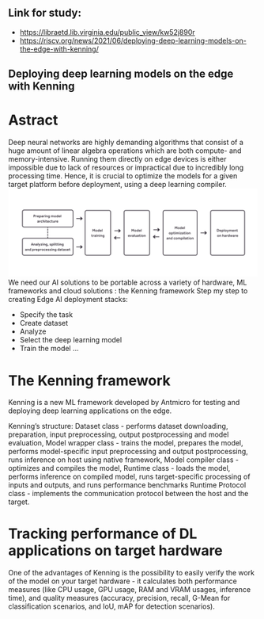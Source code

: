 ## Link for study: 
- https://libraetd.lib.virginia.edu/public_view/kw52j890r
- https://riscv.org/news/2021/06/deploying-deep-learning-models-on-the-edge-with-kenning/
## Deploying deep learning models on the edge with Kenning
# Astract
Deep neural networks are highly demanding algorithms that consist of a huge amount of linear algebra operations which are both compute- and memory-intensive. Running them directly on edge devices is either impossible due to lack of resources or impractical due to incredibly long processing time. Hence, it is crucial to optimize the models for a given target platform before deployment, using a deep learning compiler.
![Alt text](https://github.com/illubaby/Optimization_RISC-V/blob/main/Background/Examine%20ML%20on%20EdgeAI%20and%20RISC-V/picture/edge-ai-development-flow.png)
We need our AI solutions to be portable across a variety of hardware, ML frameworks and cloud solutions :  the Kenning framework
Step my step to creating Edge AI deployment stacks:
- Specify the task
- Create dataset
- Analyze
- Select the deep learning model
- Train the model 
  ...
# The Kenning framework 
Kenning is a new ML framework developed by Antmicro for testing and deploying deep learning applications on the edge. 

Kenning’s structure:
Dataset class - performs dataset downloading, preparation, input preprocessing, output postprocessing and model evaluation,
Model wrapper class - trains the model, prepares the model, performs model-specific input preprocessing and output postprocessing, runs inference on host using native framework,
Model compiler class - optimizes and compiles the model,
Runtime class - loads the model, performs inference on compiled model, runs target-specific processing of inputs and outputs, and runs performance benchmarks
Runtime Protocol class - implements the communication protocol between the host and the target.
# Tracking performance of DL applications on target hardware
One of the advantages of Kenning is the possibility to easily verify the work of the model on your target hardware - it calculates both performance measures (like CPU usage, GPU usage, RAM and VRAM usages, inference time), and quality measures (accuracy, precision, recall, G-Mean for classification scenarios, and IoU, mAP for detection scenarios).